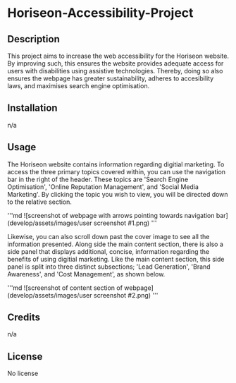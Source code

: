 # Horiseon-Accessibility-Project

## Description
This project aims to increase the web accessibility for the Horiseon website. By improving such, this ensures the website provides adequate access for users with disabilities using assistive technologies. Thereby, doing so also ensures the webpage has greater sustainability, adheres to accesibility laws, and maximises search engine optimisation. 

## Installation
n/a

## Usage
The Horiseon website contains information regarding digitial marketing. To access the three primary topics covered within, you can use the navigation bar in the right of the header. These topics are 'Search Engine Optimisation', 'Online Reputation Management', and 'Social Media Marketing'. By clicking the topic you wish to view, you will be directed down to the relative section. 

'''md
![screenshot of webpage with arrows pointing towards navigation bar](develop/assets/images/user screenshot #1.png)
'''

Likewise, you can also scroll down past the cover image to see all the information presented. Along side the main content section, there is also a side panel that displays additional, concise, information regarding the benefits of using digitial marketing. Like the main content section, this side panel is split into three distinct subsections; 'Lead Generation', 'Brand Awareness', and 'Cost Management', as shown below. 

'''md
![screenshot of content section of webpage](develop/assets/images/user screenshot #2.png)
'''

## Credits
n/a

## License
No license
